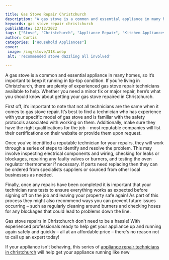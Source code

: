 ```yaml
---

title: Gas Stove Repair Christchurch
description: "A gas stove is a common and essential appliance in many homes, so it’s important to keep it running in tip-top condition. If you’r...read now to learn more"
keywords: gas stove repair christchurch
publishDate: 12/12/2022
tags: ["Stove", "Christchurch", "Appliance Repair", "Kitchen Appliances"]
author: Curtis
categories: ["Household Appliances"]
cover: 
 image: /img/stove/318.webp
 alt: 'recommended stove dazzling all involved'

---
```


A gas stove is a common and essential appliance in many homes, so it’s important to keep it running in tip-top condition. If you’re living in Christchurch, there are plenty of experienced gas stove repair technicians available to help. Whether you need a minor fix or major repair, here’s what you should know about getting your gas stove repaired in Christchurch.

First off, it’s important to note that not all technicians are the same when it comes to gas stove repair. It’s best to find a technician who has experience with your specific model of gas stove and is familiar with the safety protocols associated with working on them. Additionally, make sure they have the right qualifications for the job – most reputable companies will list their certifications on their website or provide them upon request. 

Once you’ve identified a reputable technician for your repairs, they will work through a series of steps to identify and resolve the problem. This may involve inspecting electrical components and wiring, checking for leaks or blockages, repairing any faulty valves or burners, and testing the oven regulator thermometer if necessary. If parts need replacing then they can be ordered from specialists suppliers or sourced from other local businesses as needed. 

Finally, once any repairs have been completed it is important that your technician runs tests to ensure everything works as expected before signing off on the job and leaving your property safe again! As part of this process they might also recommend ways you can prevent future issues occurring – such as regularly cleaning around burners and checking hoses for any blockages that could lead to problems down the line. 

Gas stove repairs in Christchurch don't need to be a hassle! With experienced professionals ready to help get your appliance up and running again safely and quickly – all at an affordable price – there's no reason not to call up an expert today!

If your appliance isn't behaving, this series of <a href="/pages/appliance-repair-technicians/new-zealand/christchurch/">appliance repair technicians in christchurch</a> will help get your appliance running like new